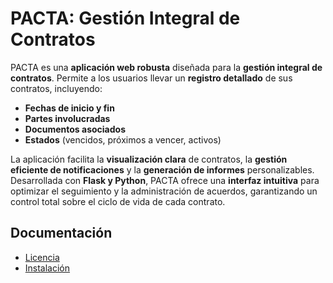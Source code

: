 # PACTA: Gestión Integral de Contratos

PACTA es una **aplicación web robusta** diseñada para la **gestión integral de contratos**. Permite a los usuarios llevar un **registro detallado** de sus contratos, incluyendo:

*   **Fechas de inicio y fin**
*   **Partes involucradas**
*   **Documentos asociados**
*   **Estados** (vencidos, próximos a vencer, activos)

La aplicación facilita la **visualización clara** de contratos, la **gestión eficiente de notificaciones** y la **generación de informes** personalizables. Desarrollada con **Flask y Python**, PACTA ofrece una **interfaz intuitiva** para optimizar el seguimiento y la administración de acuerdos, garantizando un control total sobre el ciclo de vida de cada contrato.

## Documentación

*   [Licencia](docs/LICENSE.md)
*   [Instalación](docs/INSTALLATION.md)
